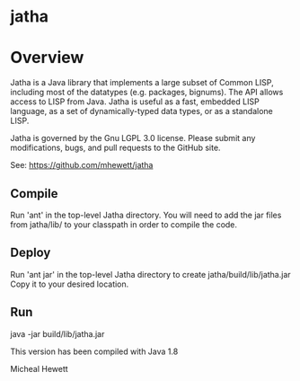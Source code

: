 # jatha

# Overview
Jatha is a Java library that implements a large subset 
of Common LISP, including most of the datatypes 
(e.g. packages, bignums).  The API allows access to 
LISP from Java.  Jatha is useful as a fast, embedded 
LISP language, as a set of dynamically-typed data types,
or as a standalone LISP.

Jatha is governed by the Gnu LGPL 3.0 license.  Please submit
any modifications, bugs, and pull requests to the GitHub site.

See:  https://github.com/mhewett/jatha

## Compile 
Run 'ant' in the top-level Jatha directory.
You will need to add the jar files from
jatha/lib/ to your classpath in order to
compile the code.

## Deploy    
Run 'ant jar' in the top-level Jatha directory
to create jatha/build/lib/jatha.jar 
Copy it to your desired location.

## Run
java -jar build/lib/jatha.jar

This version has been compiled with Java 1.8

Micheal Hewett
